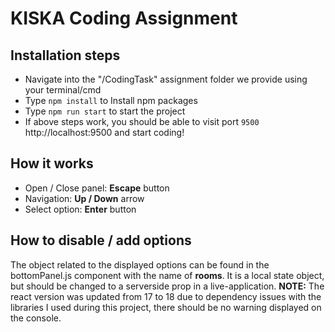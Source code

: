 # KISKA Coding Assignment

## Installation steps
- Navigate into the "/CodingTask" assignment folder we provide using your terminal/cmd
- Type `npm install` to Install npm packages
- Type `npm run start` to start the project
- If above steps work, you should be able to visit port `9500` http://localhost:9500 and start coding! 

## How it works
- Open / Close panel: **Escape** button
- Navigation: **Up / Down** arrow
- Select option: **Enter** button

## How to disable / add options
The object related to the displayed options can be found in the bottomPanel.js component with the name of **rooms**.
It is a local state object, but should be changed to a serverside prop in a live-application.
**NOTE:** The react version was updated from 17 to 18 due to dependency issues with the libraries I used during this project, there should be no warning displayed on the console.
